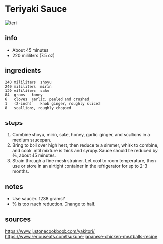 # Teriyaki Sauce  
<img src="https://v1.nitrocdn.com/KQYMGOLIdXGmoAcyJsPOrQDKktgCbwtG/assets/static/optimized/rev-7e8ca0b/wp-content/uploads/2014/04/Yakitori-2.jpg" alt="teri"/>

## info  
* About 45 minutes  
* 220 mililiters (7.5 oz)  

## ingredients  
```
240	mililiters	shoyu
240	mililiters	mirin
120	mililiters	sake
84	grams	honey
6	cloves	garlic, peeled and crushed
1	(2-inch)	knob ginger, roughly sliced
8	scallions, roughly chopped
```

## steps  
1. Combine shoyu, mirin, sake, honey, garlic, ginger, and scallions in a medium saucepan.
2. Bring to boil over high heat, then reduce to a simmer, whisk to combine, and cook until mixture is thick and syrupy. Sauce should be reduced by ⅔, about 45 minutes.
3. Strain through a fine mesh strainer. Let cool to room temperature, then use or store in an airtight container in the refrigerator for up to 2-3 months.

## notes  
* Use saucier. 1238 grams?  
* ⅔ is too much reduction. Change to half.  

## sources   
https://www.justonecookbook.com/yakitori/  
https://www.seriouseats.com/tsukune-japanese-chicken-meatballs-recipe  

